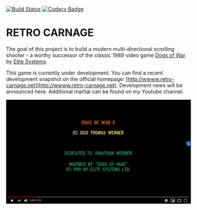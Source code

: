 [![Build Status](https://dev.azure.com/huddeldaddel/Personal%20Projects/_apis/build/status/huddeldaddel.dogs-of-war-2?branchName=master)](https://dev.azure.com/huddeldaddel/Personal%20Projects/_build/latest?definitionId=9&branchName=master) [![Codacy Badge](https://api.codacy.com/project/badge/Grade/e0baf14057ec42eb8be297c3eaaabe3c)](https://www.codacy.com/manual/huddeldaddel/dogs-of-war-2?utm_source=github.com&amp;utm_medium=referral&amp;utm_content=huddeldaddel/dogs-of-war-2&amp;utm_campaign=Badge_Grade)

# RETRO CARNAGE

The goal of this project is to build a modern multi-directional scrolling shooter - a worthy successor of the classic 
1989 video game [Dogs of War](https://gamesdb.launchbox-app.com/games/details/41090) by 
[Elite Systems](http://www.elite-systems.co.uk).

This game is currently under development. You can find a recent development snapshot on the official homepage:
[http://wwww.retro-carnage.net](http://wwww.retro-carnage.net). Development news will be announced here. Additional 
martial can be found on my Youtube channel.

[![Watch the video](images/youtube-first-impression.png)](https://youtu.be/W5dJvoZUGt8)
